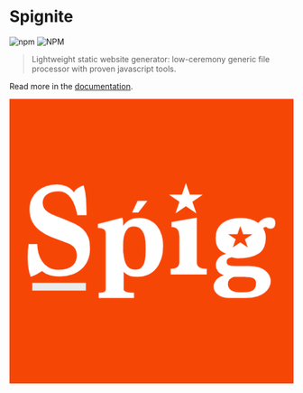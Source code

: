 # Spignite

![npm](https://img.shields.io/npm/v/spignite)
![NPM](https://img.shields.io/npm/l/spignite)

> Lightweight static website generator: low-ceremony generic file processor with proven javascript tools.

Read more in the [documentation](https://www.spignite.com).

![](example/src/images/spig__w400__h1000.png)

